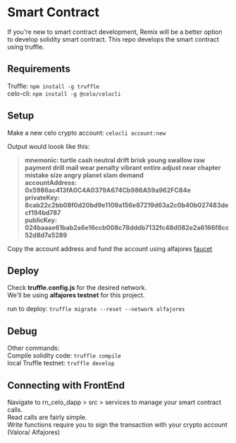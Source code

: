 # Smart Contract 

If you're new to smart contract development, Remix will be a better option to develop solidity smart contract. 
This repo develops the smart contract using truffle.

## Requirements
Truffle: ```npm install -g truffle```  
celo-cli: ```npm install -g @celo/celocli```

## Setup
Make a new celo crypto account: ``` celocli account:new ```  

Output would loook like this:
> **mnemonic: turtle cash neutral drift brisk young swallow raw payment drill mail wear penalty vibrant entire adjust near chapter mistake size angry planet slam demand  
accountAddress: 0x5986ac413fA0C4A0379A674Cb986A59a962FC84e  
privateKey: 8cab22c2bb08f0d20bd9e1109a156e87219d63a2c0b40b027483decf194bd787  
publicKey: 024baaae61bab2a6e16ccb008c78dddb7132fc48d082e2a6166f8cc52d8d7a5289**   

Copy the account address and fund the account using alfajores [faucet](https://celo.org/developers/faucet)

## Deploy
Check **truffle.config.js** for the desired network.  
We'll be using **alfajores testnet** for this project.  

run to deploy: ```truffle migrate --reset --network alfajores```

## Debug
Other commands:  
Compile solidity code: ```truffle compile```  
local Truffle testnet: ```truffle develop```

## Connecting with FrontEnd
Navigate to rn_celo_dapp > src > services to manage your smart contract calls.  
Read calls are fairly simple.  
Write functions require you to sign the transaction with your crypto account (Valora/ Alfajores)
